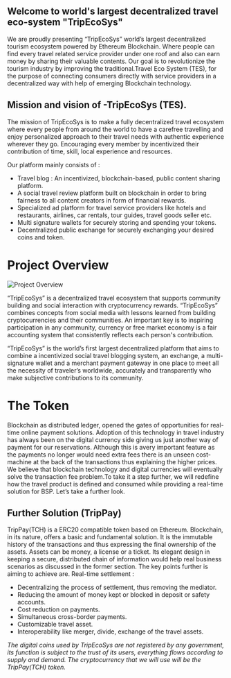 ## Welcome to world's largest decentralized travel eco-system "TripEcoSys"

We are proudly presenting “TripEcoSys” world’s largest decentralized tourism ecosystem powered by Ethereum Blockchain. Where people can find every travel related service provider under one roof and also can earn money by sharing their valuable contents. Our goal is to revolutionize the tourism industry by improving the traditional.Travel Eco System (TES), for the purpose of connecting consumers directly with service providers in a decentralized way with help of emerging Blockchain technology.

## Mission and vision of  -TripEcoSys (TES).

The mission of TripEcoSys is to make a fully decentralized travel ecosystem where every people from around the world to have a carefree travelling and enjoy personalized approach to their travel needs with authentic experience wherever they go. Encouraging every member by incentivized their contribution of time, skill, local experience and resources.

Our platform mainly consists of :

* Travel blog : An  incentivized,  blockchain-based,  public  content sharing platform.
* A social travel review platform built on blockchain in order to bring fairness to all content creators in form of financial rewards.
* Specialized ad platform for travel service providers like hotels and restaurants, airlines, car rentals, tour guides, travel goods seller etc.
* Multi signature wallets for securely storing and spending your tokens.
* Decentralized public exchange for securely exchanging your desired coins and token. 

# Project Overview

![Project Overview](https://i.redd.it/knbcr7szh5511.png)

“TripEcoSys” is a decentralized travel ecosystem  that supports community building and social interaction with cryptocurrency rewards. “TripEcoSys”  combines concepts from social media with lessons learned from building cryptocurrencies and their communities. An important key is to inspiring participation in any community, currency or free market economy is a fair accounting system that consistently reflects each person's contribution.

 “TripEcoSys”  is the world’s first largest decentralized platform that aims to combine a incentivized  social travel blogging system, an exchange, a multi-signature wallet and a merchant payment gateway in one place to meet all the necessity of traveler’s worldwide, accurately and transparently who make  subjective  contributions  to its  community.

# The Token

Blockchain as distributed ledger, opened the gates of opportunities for real-time online payment solutions. Adoption of this technology in travel industry has always been on the digital currency side giving us just another way of payment for our reservations. Although this is avery important feature as the payments no longer would need extra fees there is an unseen cost-machine at the back of the transactions thus explaining the higher prices. We believe that blockchain technology and digital currencies will eventually solve the transaction fee problem.To take it a step further, we will redefine how the travel product is defined and consumed while providing a real-time solution for BSP. Let’s take a further look.

## Further Solution (TripPay)
TripPay(TCH) is a ERC20 compatible token based on Ethereum. Blockchain, in its nature, offers a basic and fundamental solution. It is the immutable history of the transactions and thus expressing the final ownership of the assets. Assets can be money, a license or a ticket. Its elegant design in keeping a secure, distributed chain of information would help real business scenarios as discussed in the former section. The key points further is aiming to achieve are.
Real-time settlement :

* Decentralizing the process of settlement, thus removing the mediator.
* Reducing the amount of money kept or blocked in deposit or safety accounts.
* Cost reduction on payments.
*	Simultaneous cross-border payments.
*	Customizable travel asset.
*	Interoperability like merger, divide, exchange of the travel assets.


_The digital coins used by TripEcoSys are not registered by any government, its function is subject to the trust of its users, everything flows according to supply and demand. The cryptocurrency that we will use will be the TripPay(TCH) token._






